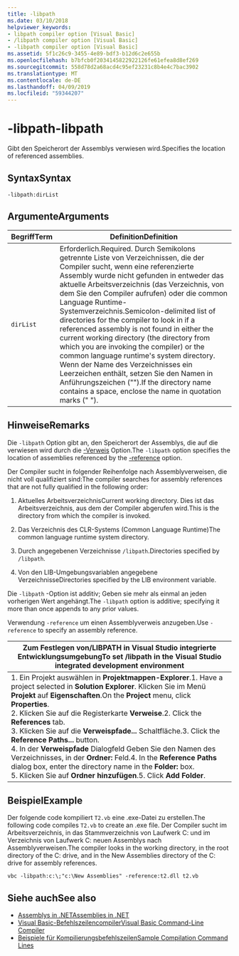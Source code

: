 ```yaml
---
title: -libpath
ms.date: 03/10/2018
helpviewer_keywords:
- libpath compiler option [Visual Basic]
- /libpath compiler option [Visual Basic]
- -libpath compiler option [Visual Basic]
ms.assetid: 5f1c26c9-3455-4e89-bdf3-b12d6c2e655b
ms.openlocfilehash: b7bfcb0f2034145822922126fe61efea8d8ef269
ms.sourcegitcommit: 558d78d2a68acd4c95ef23231c8b4e4c7bac3902
ms.translationtype: MT
ms.contentlocale: de-DE
ms.lasthandoff: 04/09/2019
ms.locfileid: "59344207"
---
```

# <a name="-libpath"></a><span data-ttu-id="0203c-102">-libpath</span><span class="sxs-lookup"><span data-stu-id="0203c-102">-libpath</span></span>
<span data-ttu-id="0203c-103">Gibt den Speicherort der Assemblys verwiesen wird.</span><span class="sxs-lookup"><span data-stu-id="0203c-103">Specifies the location of referenced assemblies.</span></span>  
  
## <a name="syntax"></a><span data-ttu-id="0203c-104">Syntax</span><span class="sxs-lookup"><span data-stu-id="0203c-104">Syntax</span></span>  
  
```  
-libpath:dirList  
```  
  
## <a name="arguments"></a><span data-ttu-id="0203c-105">Argumente</span><span class="sxs-lookup"><span data-stu-id="0203c-105">Arguments</span></span>  
  
|<span data-ttu-id="0203c-106">Begriff</span><span class="sxs-lookup"><span data-stu-id="0203c-106">Term</span></span>|<span data-ttu-id="0203c-107">Definition</span><span class="sxs-lookup"><span data-stu-id="0203c-107">Definition</span></span>|  
|---|---|  
|`dirList`|<span data-ttu-id="0203c-108">Erforderlich.</span><span class="sxs-lookup"><span data-stu-id="0203c-108">Required.</span></span> <span data-ttu-id="0203c-109">Durch Semikolons getrennte Liste von Verzeichnissen, die der Compiler sucht, wenn eine referenzierte Assembly wurde nicht gefunden in entweder das aktuelle Arbeitsverzeichnis (das Verzeichnis, von dem Sie den Compiler aufrufen) oder die common Language Runtime-Systemverzeichnis.</span><span class="sxs-lookup"><span data-stu-id="0203c-109">Semicolon-delimited list of directories for the compiler to look in if a referenced assembly is not found in either the current working directory (the directory from which you are invoking the compiler) or the common language runtime's system directory.</span></span> <span data-ttu-id="0203c-110">Wenn der Name des Verzeichnisses ein Leerzeichen enthält, setzen Sie den Namen in Anführungszeichen ("").</span><span class="sxs-lookup"><span data-stu-id="0203c-110">If the directory name contains a space, enclose the name in quotation marks (" ").</span></span>|  
  
## <a name="remarks"></a><span data-ttu-id="0203c-111">Hinweise</span><span class="sxs-lookup"><span data-stu-id="0203c-111">Remarks</span></span>  
 <span data-ttu-id="0203c-112">Die `-libpath` Option gibt an, den Speicherort der Assemblys, die auf die verwiesen wird durch die [-Verweis](../../../visual-basic/reference/command-line-compiler/reference.md) Option.</span><span class="sxs-lookup"><span data-stu-id="0203c-112">The `-libpath` option specifies the location of assemblies referenced by the [-reference](../../../visual-basic/reference/command-line-compiler/reference.md) option.</span></span>  
  
 <span data-ttu-id="0203c-113">Der Compiler sucht in folgender Reihenfolge nach Assemblyverweisen, die nicht voll qualifiziert sind:</span><span class="sxs-lookup"><span data-stu-id="0203c-113">The compiler searches for assembly references that are not fully qualified in the following order:</span></span>  
  
1. <span data-ttu-id="0203c-114">Aktuelles Arbeitsverzeichnis</span><span class="sxs-lookup"><span data-stu-id="0203c-114">Current working directory.</span></span> <span data-ttu-id="0203c-115">Dies ist das Arbeitsverzeichnis, aus dem der Compiler abgerufen wird.</span><span class="sxs-lookup"><span data-stu-id="0203c-115">This is the directory from which the compiler is invoked.</span></span>  
  
2. <span data-ttu-id="0203c-116">Das Verzeichnis des CLR-Systems (Common Language Runtime)</span><span class="sxs-lookup"><span data-stu-id="0203c-116">The common language runtime system directory.</span></span>  
  
3. <span data-ttu-id="0203c-117">Durch angegebenen Verzeichnisse `/libpath`.</span><span class="sxs-lookup"><span data-stu-id="0203c-117">Directories specified by `/libpath`.</span></span>  
  
4. <span data-ttu-id="0203c-118">Von den LIB-Umgebungsvariablen angegebene Verzeichnisse</span><span class="sxs-lookup"><span data-stu-id="0203c-118">Directories specified by the LIB environment variable.</span></span>  
  
 <span data-ttu-id="0203c-119">Die `-libpath` -Option ist additiv; Geben sie mehr als einmal an jeden vorherigen Wert angehängt.</span><span class="sxs-lookup"><span data-stu-id="0203c-119">The `-libpath` option is additive; specifying it more than once appends to any prior values.</span></span>  
  
 <span data-ttu-id="0203c-120">Verwendung `-reference` um einen Assemblyverweis anzugeben.</span><span class="sxs-lookup"><span data-stu-id="0203c-120">Use `-reference` to specify an assembly reference.</span></span>  
  
|<span data-ttu-id="0203c-121">Zum Festlegen von/LIBPATH in Visual Studio integrierte Entwicklungsumgebung</span><span class="sxs-lookup"><span data-stu-id="0203c-121">To set /libpath in the Visual Studio integrated development environment</span></span>|  
|---|  
|<span data-ttu-id="0203c-122">1.  Ein Projekt auswählen in **Projektmappen-Explorer**.</span><span class="sxs-lookup"><span data-stu-id="0203c-122">1.  Have a project selected in **Solution Explorer**.</span></span> <span data-ttu-id="0203c-123">Klicken Sie im Menü **Projekt** auf **Eigenschaften**.</span><span class="sxs-lookup"><span data-stu-id="0203c-123">On the **Project** menu, click **Properties**.</span></span> <br /><span data-ttu-id="0203c-124">2.  Klicken Sie auf die Registerkarte **Verweise**.</span><span class="sxs-lookup"><span data-stu-id="0203c-124">2.  Click the **References** tab.</span></span><br /><span data-ttu-id="0203c-125">3.  Klicken Sie auf die **Verweispfade...**  Schaltfläche.</span><span class="sxs-lookup"><span data-stu-id="0203c-125">3.  Click the **Reference Paths...** button.</span></span><br /><span data-ttu-id="0203c-126">4.  In der **Verweispfade** Dialogfeld Geben Sie den Namen des Verzeichnisses, in der **Ordner:** Feld.</span><span class="sxs-lookup"><span data-stu-id="0203c-126">4.  In the **Reference Paths** dialog box, enter the directory name in the **Folder:** box.</span></span><br /><span data-ttu-id="0203c-127">5.  Klicken Sie auf **Ordner hinzufügen**.</span><span class="sxs-lookup"><span data-stu-id="0203c-127">5.  Click **Add Folder**.</span></span>|  
  
## <a name="example"></a><span data-ttu-id="0203c-128">Beispiel</span><span class="sxs-lookup"><span data-stu-id="0203c-128">Example</span></span>  
 <span data-ttu-id="0203c-129">Der folgende code kompiliert `T2.vb` eine .exe-Datei zu erstellen.</span><span class="sxs-lookup"><span data-stu-id="0203c-129">The following code compiles `T2.vb` to create an .exe file.</span></span> <span data-ttu-id="0203c-130">Der Compiler sucht im Arbeitsverzeichnis, in das Stammverzeichnis von Laufwerk C: und im Verzeichnis von Laufwerk C: neuen Assemblys nach Assemblyverweisen.</span><span class="sxs-lookup"><span data-stu-id="0203c-130">The compiler looks in the working directory, in the root directory of the C: drive, and in the New Assemblies directory of the C: drive for assembly references.</span></span>  
  
```console  
vbc -libpath:c:\;"c:\New Assemblies" -reference:t2.dll t2.vb  
```  
  
## <a name="see-also"></a><span data-ttu-id="0203c-131">Siehe auch</span><span class="sxs-lookup"><span data-stu-id="0203c-131">See also</span></span>

- [<span data-ttu-id="0203c-132">Assemblys in .NET</span><span class="sxs-lookup"><span data-stu-id="0203c-132">Assemblies in .NET</span></span>](../../../standard/assembly/index.md)
- [<span data-ttu-id="0203c-133">Visual Basic-Befehlszeilencompiler</span><span class="sxs-lookup"><span data-stu-id="0203c-133">Visual Basic Command-Line Compiler</span></span>](../../../visual-basic/reference/command-line-compiler/index.md)
- [<span data-ttu-id="0203c-134">Beispiele für Kompilierungsbefehlszeilen</span><span class="sxs-lookup"><span data-stu-id="0203c-134">Sample Compilation Command Lines</span></span>](../../../visual-basic/reference/command-line-compiler/sample-compilation-command-lines.md)
